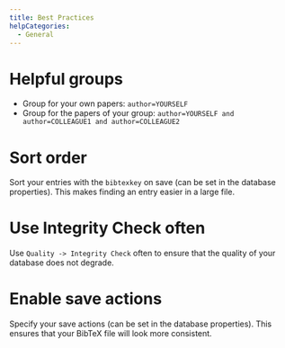 ```yaml
---
title: Best Practices
helpCategories:
  - General
---
```

# Helpful groups

- Group for your own papers: `author=YOURSELF`
- Group for the papers of your group: `author=YOURSELF and author=COLLEAGUE1 and author=COLLEAGUE2`

# Sort order

Sort your entries with the `bibtexkey` on save (can be set in the database properties). This makes finding an entry easier in a large file.

# Use Integrity Check often

Use `Quality -> Integrity Check` often to ensure that the quality of your database does not degrade.

# Enable save actions

Specify your save actions (can be set in the database properties). This ensures that your BibTeX file will look more consistent.